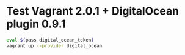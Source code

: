# Test Vagrant 2.0.1 + DigitalOcean plugin 0.9.1

```bash
eval $(pass digital_ocean_token)
vagrant up --provider digital_ocean
```

